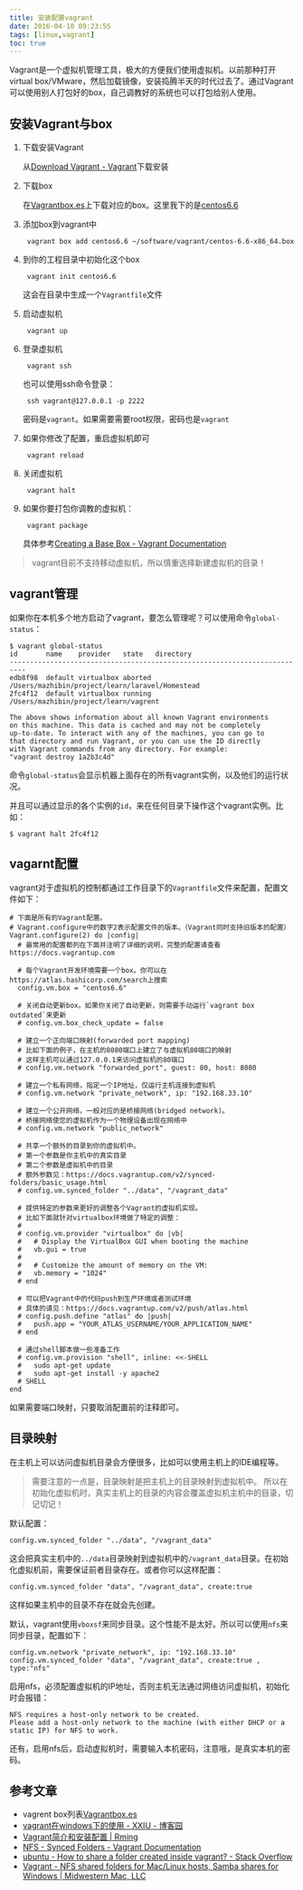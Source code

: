 ```yaml
---
title: 安装配置vagrant
date: 2016-04-10 09:23:55
tags: [linux,vagrant]
toc: true
---
```


Vagrant是一个虚拟机管理工具，极大的方便我们使用虚拟机。以前那种打开virtual box/VMware，然后加载镜像，安装捣腾半天的时代过去了。通过Vagrant可以使用别人打包好的box，自己调教好的系统也可以打包给别人使用。

## 安装Vagrant与box

1. 下载安装Vagrant

    从[Download Vagrant - Vagrant](https://www.vagrantup.com/downloads.html)下载安装

2. 下载box

    在[Vagrantbox.es](http://www.vagrantbox.es/)上下载对应的box。这里我下的是[centos6.6](https://github.com/tommy-muehle/puppet-vagrant-boxes/releases/download/1.0.0/centos-6.6-x86_64.box)

3. 添加box到vagrant中

        vagrant box add centos6.6 ~/software/vagrant/centos-6.6-x86_64.box

4. 到你的工程目录中初始化这个box

        vagrant init centos6.6

    这会在目录中生成一个`Vagrantfile`文件

5. 启动虚拟机

        vagrant up

6. 登录虚拟机

        vagrant ssh

    也可以使用ssh命令登录：

        ssh vagrant@127.0.0.1 -p 2222

    密码是`vagrant`。如果需要需要root权限，密码也是`vagrant`

7. 如果你修改了配置，重启虚拟机即可

        vagrant reload

8. 关闭虚拟机

        vagrant halt

9. 如果你要打包你调教的虚拟机：

        vagrant package

    具体参考[Creating a Base Box - Vagrant Documentation](http://docs.vagrantup.com/v2/boxes/base.html)

> vagrant目前不支持移动虚拟机，所以慎重选择新建虚拟机的目录！

## vagrant管理
如果你在本机多个地方启动了vagrant，要怎么管理呢？可以使用命令`global-status`：

```
$ vagrant global-status
id       name    provider   state   directory
--------------------------------------------------------------------------
edb8f98  default virtualbox aborted /Users/mazhibin/project/learn/laravel/Homestead
2fc4f12  default virtualbox running /Users/mazhibin/project/learn/vagrent

The above shows information about all known Vagrant environments
on this machine. This data is cached and may not be completely
up-to-date. To interact with any of the machines, you can go to
that directory and run Vagrant, or you can use the ID directly
with Vagrant commands from any directory. For example:
"vagrant destroy 1a2b3c4d"
```

命令`global-status`会显示机器上面存在的所有vagrant实例，以及他们的运行状况。

并且可以通过显示的各个实例的`id`，来在任何目录下操作这个vagrant实例。比如：

    $ vagrant halt 2fc4f12

## vagarnt配置

vagrant对于虚拟机的控制都通过工作目录下的`Vagrantfile`文件来配置，配置文件如下：

```
# 下面是所有的Vagrant配置。
# Vagrant.configure中的数字2表示配置文件的版本。（Vagrant同时支持旧版本的配置）
Vagrant.configure(2) do |config|
  # 最常用的配置都列在下面并注明了详细的说明，完整的配置请查看https://docs.vagrantup.com

  # 每个Vagrant开发环境需要一个box。你可以在https://atlas.hashicorp.com/search上搜索
  config.vm.box = "centos6.6"

  # 关闭自动更新box。如果你关闭了自动更新，则需要手动运行`vagrant box outdated`来更新
  # config.vm.box_check_update = false

  # 建立一个正向端口映射(forwarded port mapping)
  # 比如下面的例子，在主机的8080端口上建立了与虚拟机80端口的映射
  # 这样主机可以通过127.0.0.1来访问虚拟机的80端口
  # config.vm.network "forwarded_port", guest: 80, host: 8080

  # 建立一个私有网络，指定一个IP地址，仅运行主机连接到虚拟机
  # config.vm.network "private_network", ip: "192.168.33.10"

  # 建立一个公开网络，一般对应的是桥接网络(bridged network)。
  # 桥接网络使您的虚拟机作为一个物理设备出现在网络中
  # config.vm.network "public_network"

  # 共享一个额外的目录到你的虚拟机中。
  # 第一个参数是你主机中的真实目录
  # 第二个参数是虚拟机中的目录
  # 额外参数见：https://docs.vagrantup.com/v2/synced-folders/basic_usage.html
  # config.vm.synced_folder "../data", "/vagrant_data"

  # 提供特定的参数来更好的调整各个Vagrant的虚拟机实现。
  # 比如下面就针对virtualbox环境做了特定的调整：
  #
  # config.vm.provider "virtualbox" do |vb|
  #   # Display the VirtualBox GUI when booting the machine
  #   vb.gui = true
  #
  #   # Customize the amount of memory on the VM:
  #   vb.memory = "1024"
  # end

  # 可以把Vagrant中的代码push到生产环境或者测试环境
  # 具体的请见：https://docs.vagrantup.com/v2/push/atlas.html
  # config.push.define "atlas" do |push|
  #   push.app = "YOUR_ATLAS_USERNAME/YOUR_APPLICATION_NAME"
  # end

  # 通过shell脚本做一些准备工作
  # config.vm.provision "shell", inline: <<-SHELL
  #   sudo apt-get update
  #   sudo apt-get install -y apache2
  # SHELL
end
```

如果需要端口映射，只要取消配置前的注释即可。

## 目录映射

在主机上可以访问虚拟机目录会方便很多，比如可以使用主机上的IDE编程等。

> 需要注意的一点是，目录映射是把主机上的目录映射到虚拟机中。
> 所以在初始化虚拟机时，真实主机上的目录的内容会覆盖虚拟机主机中的目录，切记切记！

默认配置：

    config.vm.synced_folder "../data", "/vagrant_data"

这会把真实主机中的`../data`目录映射到虚拟机中的`/vagrant_data`目录。在初始化虚拟机前，需要保证前者目录存在。或者你可以这样配置：

    config.vm.synced_folder "data", "/vagrant_data", create:true

这样如果主机中的目录不存在就会先创建。

默认，vagrant使用`vboxsf`来同步目录。这个性能不是太好。所以可以使用`nfs`来同步目录，配置如下：

    config.vm.network "private_network", ip: "192.168.33.10"
    config.vm.synced_folder "data", "/vagrant_data", create:true , type:"nfs"

启用nfs，必须配置虚拟机的IP地址，否则主机无法通过网络访问虚拟机，初始化时会报错：

```
NFS requires a host-only network to be created.
Please add a host-only network to the machine (with either DHCP or a
static IP) for NFS to work.
```

还有，启用nfs后，启动虚拟机时，需要输入本机密码，注意哦，是真实本机的密码。

## 参考文章
- vagrent box列表[Vagrantbox.es](http://www.vagrantbox.es/)
- [vagrant在windows下的使用 - XXIU - 博客园](http://www.cnblogs.com/ac1985482/p/4029315.html)
- [Vagrant简介和安装配置 | Rming](http://rmingwang.com/vagrant-commands-and-config.html)
- [NFS - Synced Folders - Vagrant Documentation](http://docs.vagrantup.com/v2/synced-folders/nfs.html)
- [ubuntu - How to share a folder created inside vagrant? - Stack Overflow](http://stackoverflow.com/questions/19231895/how-to-share-a-folder-created-inside-vagrant)
- [Vagrant - NFS shared folders for Mac/Linux hosts, Samba shares for Windows | Midwestern Mac, LLC](http://www.midwesternmac.com/blogs/jeff-geerling/vagrant-nfs-shared-folders)

